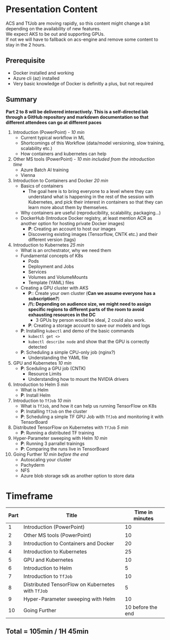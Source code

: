# Presentation Content 
 
ACS and TfJob are moving rapidly, so this content might change a bit depending on the availability of new features.  
We expect AKS to be out and supporting GPUs.  
If not we will have to fallback on acs-engine and remove some content to stay in the 2 hours.


## Prerequisite
  * Docker installed and working
  * Azure cli (az) installed
  * Very basic knowledge of Docker is definitly a plus, but not required

## Summary

**Part 2 to 8 will be delivered interactively. This is a self-directed lab through a GitHub repository and markdown documentation so that different attendees can go at different paces**

1. Introduction (PowerPoint) - *10 min*
   - Current typical workflow in ML
   - Shortcomings of this Workflow (data/model versioning, slow training, scalability etc.)
   - How containers and kubernetes can help
1. Other MS tools (PowerPoint) - *10 min included from the introduction time*
   - Azure Batch AI training
   - Vienna
1. Introduction to Containers and Docker *20 min*
   - Basics of containers
     - The goal here is to bring everyone to a level where they can understand what is happening in the rest of the session with Kubernetes, and pick their interest in containers so that they can learn more about them by themselves.
   - Why containers are useful (reproducibility, scalability, packaging...)
   - DockerHub (Introduce Docker registry, at least mention ACR as another option for hosting private Docker images)
     - **P**: Creating an account to host our images
     - Discovering existing images (Tensorflow, CNTK etc.) and their different version (tags)
1. Introduction to Kubernetes *25 min*
   - What is an orchestrator, why we need them
   - Fundamental concepts of K8s
     - Pods
     - Deployment and Jobs
     - Services
     - Volumes and VolumeMounts
     - Template (YAML) files
   - Creating a GPU cluster with AKS
     - **P**:: Create your own cluster (**Can we assume everyone has a subscription?**)
     - **/!\\: Depending on audience size, we might need to assign specific regions to different parts of the room to avoid exhausting resources in the DC**
       - 3 GPUs by person would be ideal, 2 could also work.
     - **P**: Creating a storage account to save our models and logs
   - **P**: Installing `kubectl` and demo of the basic commands
     - `kubectl get <>`
     - `kubectl describe node` and show that the GPU is correctly detected
   - **P**: Scheduling a simple CPU-only job (nginx?)
     - Understanding the YAML file
1. GPU and Kubernetes *10 min*
   - **P**: Sceduling a GPU job (CNTK)
     - Resource Limits
     - Understanding how to mount the NVIDIA drivers
1. Introduction to Helm *5 min*
   - What is Helm
   - **P**: Install Helm
1. Introduction to `TfJob` *10 min*
   - What is `TfJob`, and how it can help us running TensorFlow on K8s
   - **P**: Installing `TfJob` on the cluster
   - **P**: Scheduling a simple TF GPU Job with `TfJob` and monitoring it with TensorBoard
1. Distributed TensorFlow on Kubernetes with `TfJob` *5 min*
   - **P**: Running a distributed TF training 
1. Hyper-Parameter sweeping with Helm *10 min*
   - **P**: Running 3 parrallel trainings 
   - **P**: Comparing the runs live in TensorBoard
1. Going Further *10 min before the end*
   - Autoscaling your cluster
   - Pachyderm
   - NFS
   - Azure blob storage sdk as another option to store data

# Timeframe

|Part|Title|Time in minutes|
|-|-|-|
|1|Introduction (PowerPoint)|10|
|2|Other MS tools (PowerPoint)|10|
|3|Introduction to Containers and Docker|20|
|4|Introduction to Kubernetes|25|
|5|GPU and Kubernetes|10|
|6|Introduction to Helm|5|
|7|Introduction to `TfJob`|10|
|8|Distributed TensorFlow on Kubernetes with `TfJob`|5|
|9|Hyper-Parameter sweeping with Helm|10|
|10|Going Further|10 before the end|

## Total = 105min / 1H 45min
